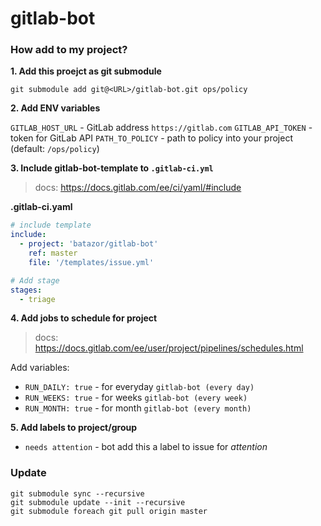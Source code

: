 # gitlab-bot

### How add to my project?

**1. Add this proejct as git submodule**

```
git submodule add git@<URL>/gitlab-bot.git ops/policy
```

**2. Add ENV variables**

`GITLAB_HOST_URL` - GitLab address `https://gitlab.com` 
`GITLAB_API_TOKEN` - token for GitLab API
`PATH_TO_POLICY` - path to policy into your project (default: `/ops/policy`)

**3. Include gitlab-bot-template to `.gitlab-ci.yml`**

> docs: https://docs.gitlab.com/ee/ci/yaml/#include

**.gitlab-ci.yaml**
```yaml
# include template
include:
  - project: 'batazor/gitlab-bot'
    ref: master
    file: '/templates/issue.yml'

# Add stage
stages:
  - triage
```

**4. Add jobs to schedule for project**

> docs: https://docs.gitlab.com/ee/user/project/pipelines/schedules.html

Add variables:
- `RUN_DAILY: true` - for everyday `gitlab-bot (every day)`
- `RUN_WEEKS: true` - for weeks `gitlab-bot (every week)`
- `RUN_MONTH: true` - for month `gitlab-bot (every month)`

**5. Add labels to project/group**

+ `needs attention` - bot add this a label to issue for *attention*

### Update

```
git submodule sync --recursive
git submodule update --init --recursive
git submodule foreach git pull origin master
```
